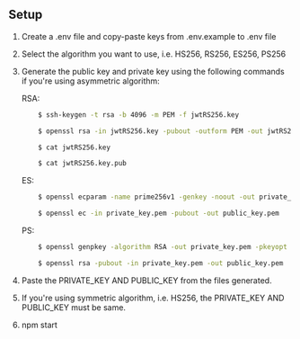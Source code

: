 ## Setup

1. Create a .env file and copy-paste keys from .env.example to .env file

2. Select the algorithm you want to use, i.e. HS256, RS256, ES256, PS256

3. Generate the public key and private key using the following commands if you're using asymmetric algorithm:

   RSA:

   ```bash
       $ ssh-keygen -t rsa -b 4096 -m PEM -f jwtRS256.key

       $ openssl rsa -in jwtRS256.key -pubout -outform PEM -out jwtRS256.key.pub

       $ cat jwtRS256.key

       $ cat jwtRS256.key.pub
   ```

   ES:

   ```bash
       $ openssl ecparam -name prime256v1 -genkey -noout -out private_key.pem

       $ openssl ec -in private_key.pem -pubout -out public_key.pem
   ```

   PS:

   ```bash
       $ openssl genpkey -algorithm RSA -out private_key.pem -pkeyopt rsa_keygen_bits:2048

       $ openssl rsa -pubout -in private_key.pem -out public_key.pem
   ```

4. Paste the PRIVATE_KEY AND PUBLIC_KEY from the files generated.

5. If you're using symmetric algorithm, i.e. HS256, the PRIVATE_KEY AND PUBLIC_KEY must be same.

6. npm start
